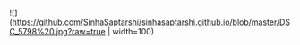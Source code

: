 ![](https://github.com/SinhaSaptarshi/sinhasaptarshi.github.io/blob/master/DSC_5798%20.jpg?raw=true | width=100)
